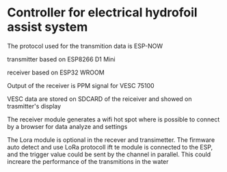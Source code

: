 # Controller for electrical hydrofoil assist system

The protocol used for the transmition data is ESP-NOW

transmitter based on ESP8266 D1 Mini

receiver based on ESP32 WROOM

Output of the receiver is PPM signal for VESC 75100

VESC data are stored on SDCARD of the reiceiver and showed on trasmitter's display

The receiver module generates a wifi hot spot where is possible to connect by a browser for data analyze and settings

The Lora module is optional in the recever and transimetter. The firmware auto detect and use LoRa protocoll ift te module is connected to the ESP, and the trigger value could be sent by the channel in parallel. This could increare the performance of the transmitions in the water

